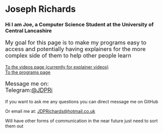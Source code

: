 
<head >
<link rel="apple-touch-icon" sizes="180x180" href="/apple-touch-icon.png">
<link rel="icon" type="image/png" sizes="32x32" href="/favicon-32x32.png">
<link rel="icon" type="image/png" sizes="16x16" href="/favicon-16x16.png">
<link rel="manifest" href="/site.webmanifest">
</head>

# Joseph Richards
### Hi I am Joe, a Computer Science Student at the University of Central Lancashire

<p style="font-size:18px">
My goal for this page is to make my programs easy to access and potentially having explainers for the more complex side of them to help other people learn
</p>

[To the videos page (currently for explainer videos)](Videos.md)<br>
[To the programs page](Programs.md)<br>


<p style="font-size:18px">
Message me on:<br>
Telegram:<a href="https://t.me/JDPRi">@JDPRi</a><br>

If you want to ask me any questions you can direct message me on GitHub<br>

Or email me at: JDPRichards@hotmail.co.uk<br>

Will have other forms of communication in the near future just need to sort them out</p>